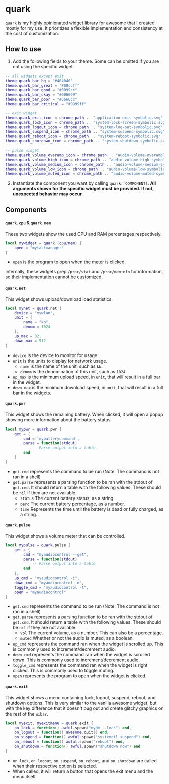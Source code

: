 # quark

`quark` is my highly opinionated widget library for awesome that I created mostly for my use.
It prioritizes a flexible implementation and consistency at the cost of customization. 

## How to use

1. Add the following fields to your theme. Some can be omitted if you are not using the specific widget.

```lua
-- all widgets except exit
theme.quark_bar_bg = "#404040"
theme.quark_bar_great = "#00ccff"
theme.quark_bar_good = "#0099cc"
theme.quark_bar_okay = "#006699"
theme.quark_bar_poor = "#6666cc"
theme.quark_bar_critical = "#9999ff"

-- exit widget
theme.quark_exit_icon = chrome_path .. "application-exit-symbolic.svg"
theme.quark_lock_icon = chrome_path .. "system-lock-screen-symbolic.svg"
theme.quark_logout_icon = chrome_path .. "system-log-out-symbolic.svg"
theme.quark_suspend_icon = chrome_path .. "system-suspend-symbolic.svg"
theme.quark_reboot_icon = chrome_path .. "system-reboot-symbolic.svg"
theme.quark_shutdown_icon = chrome_path .. "system-shutdown-symbolic.svg"

-- pulse widget
theme.quark_volume_overamp_icon = chrome_path .. "audio-volume-overamplified-symbolic.svg"
theme.quark_volume_high_icon = chrome_path .. "audio-volume-high-symbolic.svg"
theme.quark_volume_medium_icon = chrome_path .. "audio-volume-medium-symbolic.svg"
theme.quark_volume_low_icon = chrome_path .. "audio-volume-low-symbolic.svg"
theme.quark_volume_muted_icon = chrome_path .. "audio-volume-muted-symbolic.svg"
```

2. Instantiate the component you want by calling `quark.[COMPONENT]`. **All arguments shown for
the specific widget must be provided. If not, unexpected behavior may occur.**

## Components

#### `quark.cpu` & `quark.mem`

These two widgets show the used CPU and RAM percentages respectively.

```lua
local mywidget = quark.(cpu/mem) {
	open = "mytaskmanager"
}
```

- `open` is the program to open when the meter is clicked.

Internally, these widgets grep `/proc/stat` and `/proc/meminfo` for information, so their
implementation cannot be customized.

#### `quark.net`

This widget shows upload/download load statistics.

```lua
local mynet = quark.net { 
    device = "mywlan",
    unit = {
        name = "kb",
        denom = 1024
    },
    up_max = 32,
    down_max = 512
}
```

- `device` is the device to monitor for usage.
- `unit` is the units to display for network usage.
	- `name` is the name of the unit, such as `kb`.
	- `denom` is the denomination of this unit, such as `1024`
- `up_max` is the minimum upload speed, in `unit`, that will result in a full bar in the widget.
- `down_max` is the minimum download speed, in `unit`, that will result in a full bar in the widgets.

#### `quark.pwr`

This widget shows the remaining battery. When clicked, it will open a popup showing more information
about the battery status.

```lua
local mypwr = quark.pwr {
	get = {
        cmd = 'mybatterycommand',
        parse = function(stdout)
        	-- Parse output into a table
        end
    }
}
```

- `get.cmd` represents the command to be run (Note: The command is not ran in a shell)
- `get.parse` represents a parsing function to be ran with the stdout of `get.cmd`.
It should return a table with the following values. These should be `nil` if they are not available.
	- `status` The current battery status, as a string.
	- `perc` The current battery percentage, as a number.
	- `time` Represents the time until the battery is dead *or* fully charged, as a string.

#### `quark.pulse`

This widget shows a volume meter that can be controlled.

```lua
local mypulse = quark.pulse {
    get = {
        cmd = "myaudiocontrol --get",
        parse = function(stdout)        
        	-- Parse output into a table
        end
    },
    up_cmd = "myaudiocontrol -i",
    down_cmd = "myaudiocontrol -d",
    toggle_cmd = "myaudiocontrol -t",
    open = "myaudiocontrol"
}
```

- `get.cmd` represents the command to be run (Note: The command is not ran in a shell)
- `get.parse` represents a parsing function to be ran with the stdout of `get.cmd`.
It should return a table with the following values. These should be `nil` if they are not available.
	- `vol` The current volume, as a number. This can also be a percentage.
	- `muted` Whether or not the audio is muted, as a boolean.
- `up_cmd` represents the command ran when the widget is scrolled up. This is commonly used to increment/decrement audio.
- `down_cmd` represents the command ran when the widget is scrolled down. This is commonly used to increment/decrement audio.
- `toggle_cmd` represents the command ran when the widget is right clicked. This is commonly used to toggle muting.
- `open` represents the program to open when the widget is clicked.

#### `quark.exit`

This widget shows a menu containing lock, logout, suspend, reboot, and shutdown options.
This is very similar to the vanilla awesome widget, but with the key difference that it
doesn't bug out and create glitchy graphics on the rest of the `wibar`.

```lua
local myexit, myexitmenu = quark.exit {
    on_lock = function() awful.spawn("mydm --lock") end,
    on_logout = function() awesome.quit() end,
    on_suspend = function() awful.spawn("systemctl suspend") end,
    on_reboot = function() awful.spawn("reboot") end,
    on_shutdown = function() awful.spawn("shutdown now") end
}
```

- `on_lock`, `on_logout`, `on_suspend`, `on_reboot`, and `on_shutdown` are called when
their respective option is selected.
- When called, it will return a button that opens the exit menu and the menu itself